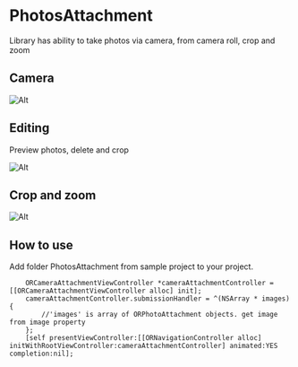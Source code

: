 # PhotosAttachment
Library has ability to take photos via camera, from camera roll, crop and zoom


## Camera

![Alt][screenshot1_thumb]

## Editing
Preview photos, delete and crop

![Alt][screenshot2_thumb]

## Crop and zoom
![Alt][screenshot3_thumb]

[screenshot1_thumb]: http://s13.postimg.org/4rrlxbcnr/IMG_1794.jpg
[screenshot2_thumb]: http://s13.postimg.org/upv83ci53/IMG_1795.jpg
[screenshot3_thumb]: http://s13.postimg.org/43ireddxz/IMG_1796.jpg

## How to use
Add folder PhotosAttachment from sample project to your project.

```obj-c
    ORCameraAttachmentViewController *cameraAttachmentController = [[ORCameraAttachmentViewController alloc] init];
    cameraAttachmentController.submissionHandler = ^(NSArray * images) {
        //'images' is array of ORPhotoAttachment objects. get image from image property
    };
    [self presentViewController:[[ORNavigationController alloc] initWithRootViewController:cameraAttachmentController] animated:YES completion:nil];
```
